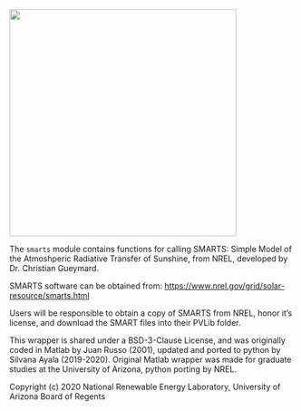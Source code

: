 <img src="docs/images/py-SMARTS.PNG" width="400">

The ``smarts`` module contains functions for calling SMARTS: Simple Model of the
Atmoshperic Radiative Transfer of Sunshine, from NREL, developed by 
Dr. Christian Gueymard. 

SMARTS software can be obtained from: 
    https://www.nrel.gov/grid/solar-resource/smarts.html

Users will be responsible to obtain a copy of SMARTS  from NREL, 
honor it’s license, and download the SMART files into their PVLib folder.

This wrapper is shared under a BSD-3-Clause License, and was
originally coded in Matlab by Juan Russo (2001), updated and ported to python
by Silvana Ayala (2019-2020). Original Matlab wrapper was made for graduate studies 
at the University of Arizona, python porting by NREL.

Copyright (c) 2020 National Renewable Energy Laboratory, University of Arizona Board of Regents 